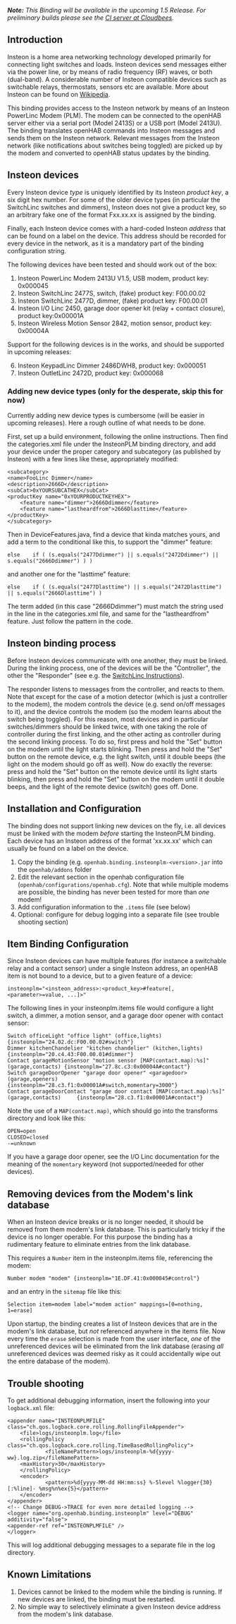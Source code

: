 _**Note:** This Binding will be available in the upcoming 1.5 Release. For preliminary builds please see the [CI server at Cloudbees](https://openhab.ci.cloudbees.com/job/openHAB/)._

## Introduction

Insteon is a home area networking technology developed primarily for
connecting light switches and loads. Insteon devices send messages
either via the power line, or by means of radio frequency (RF) waves,
or both (dual-band). A considerable number of Insteon compatible
devices such as switchable relays, thermostats, sensors etc are
available. More about Insteon can be found on [Wikipedia](http://en.wikipedia.org/wiki/Insteon).

This binding provides access to the Insteon network by means of an
Insteon PowerLinc Modem (PLM). The modem can be connected to the
openHAB server either via a serial port (Model 2413S) or a USB port
(Model 2413U). The binding translates openHAB commands into Insteon
messages and sends them on the Insteon network. Relevant messages from
the Insteon network (like notifications about switches being toggled)
are picked up by the modem and converted to openHAB status updates by
the binding.

## Insteon devices

Every Insteon device *type* is uniquely identified by its Insteon
*product key*, a six digit hex number. For some of the older device
types (in particular the SwitchLinc switches and dimmers), Insteon
does not give a product key, so an arbitrary fake one of the format
Fxx.xx.xx is assigned by the binding.

Finally, each Insteon device comes with a hard-coded Insteon *address*
that can be found on a label on the device. This address should be
recorded for every device in the network, as it is a mandatory part of
the binding configuration string.

The following devices have been tested and should work out of the box:

1. Insteon PowerLinc Modem 2413U V1.5, USB modem, product key: 0x000045
2. Insteon SwitchLinc 2477S, switch, (fake) product key: F00.00.02
3. Insteon SwitchLinc 2477D, dimmer, (fake) product key: F00.00.01
4. Insteon I/O Linc 2450, garage door opener kit (relay + contact
   closure), product key:0x00001A
5. Insteon Wireless Motion Sensor 2842, motion sensor, product key: 0x00004A

Support for the following devices is in the works, and should be supported in upcoming releases:

6. Insteon KeypadLinc Dimmer 2486DWH8, product key: 0x000051
7. Insteon OutletLinc 2472D, product key: 0x000068

### Adding new device types (only for the desperate, skip this for now)

Currently adding new device types is cumbersome (will be easier in upcoming releases). Here a rough outline of what needs to be done.

First, set up a build environment, following the online instructions. Then find the categories.xml file under the InsteonPLM binding directory, and add your device under the proper category and subcategory (as published by Insteon) with a few lines like these, appropriately modified:

    <subcategory>
    <name>FooLinc Dimmer</name>
    <description>2666D</description>
    <subCat>0xYOURSUBCATHEX</subCat>
    <productKey name="0xYOURPRODUCTKEYHEX">
    	<feature name="dimmer">2666Ddimmer</feature>
    	<feature name="lastheardfrom">2666Dlasttime</feature>
    </productKey>
    </subcategory>

Then in DeviceFeatures.java, find a device that kinda matches yours, and add a term to the conditional like this, to support the "dimmer" feature:

    else	if ( (s.equals("2477Ddimmer") || s.equals("2472Ddimmer") || s.equals("2666Ddimmer") ) )

and another one for the "lasttime" feature:

    else	if ( (s.equals("2477Dlasttime") || s.equals("2472Dlasttime") || s.equals("2666Dlasttime") )


The term added (in this case "2666Ddimmer") must match the string used in the <feature name="dimmer"> line in the categories.xml file, and same for the "lastheardfrom" feature. Just follow the pattern in the code.

## Insteon binding process

Before Insteon devices communicate with one another, they must be
linked. During the linking process, one of the devices
will be the "Controller", the other the "Responder" (see e.g. the
[SwitchLinc Instructions](https://www.insteon.com/pdf/2477S.pdf)).

The responder listens to messages from the controller, and reacts to them. Note that except for
the case of a motion detector (which is just a controller to the
modem), the modem controls the device (e.g. send on/off messages to
it), and the device controls the modem (so the modem learns about the
switch being toggled). For this reason, most devices and in particular
switches/dimmers should be linked twice, with one taking the role of
controller during the first linking, and the other acting as
controller during the second linking process. To do so, first press
and hold the "Set" button on the modem until the light starts
blinking. Then press and hold the "Set" button on the remote device,
e.g. the light switch, until it double beeps (the light on the modem
should go off as well). Now do exactly the reverse: press and hold the
"Set" button on the remote device until its light starts blinking,
then press and hold the "Set" button on the modem until it double
beeps, and the light of the remote device (switch) goes off. Done.

## Installation and Configuration

The binding does not support linking new devices on the fly, i.e. all
devices must be linked with the modem *before* starting the InsteonPLM
binding. Each device has an Insteon address of the format 'xx.xx.xx'
which can usually be found on a label on the device.
1. Copy the binding (e.g. `openhab.binding.insteonplm-<version>.jar` into the `openhab/addons` folder
2. Edit the relevant section in the openhab configuration file
   (`openhab/configurations/openhab.cfg`). Note that while multiple
   modems are possible, the binding has never been tested for more
   than *one* modem!
3. Add configuration information to the `.items` file (see below)
4. Optional: configure for debug logging into a separate file (see
trouble shooting section)

## Item Binding Configuration

Since Insteon devices can have multiple features (for instance a
switchable relay and a contact sensor) under a single Insteon address,
an openHAB item is not bound to a device, but to a given feature of a
device:

    insteonplm="<insteon_address>:<product_key>#feature[,<parameter>=value, ...]>"

The following lines in your insteonplm.items file would configure a
light switch, a dimmer, a motion sensor, and a garage door opener with
contact sensor:

    Switch officeLight "office light" (office,lights) {insteonplm="24.02.dc:F00.00.02#switch"}
    Dimmer kitchenChandelier "kitchen chandelier" (kitchen,lights) {insteonplm="20.c4.43:F00.00.01#dimmer"}
    Contact garageMotionSensor "motion sensor [MAP(contact.map):%s]" (garage,contacts) {insteonplm="27.8c.c3:0x00004A#contact"}
    Switch garageDoorOpener "garage door opener" <garagedoor>  (garage,openers) {insteonplm="28.c3.f1:0x00001A#switch,momentary=3000"}
    Contact garageDoorContact "garage door contact [MAP(contact.map):%s]" (garage,contacts)     {insteonplm="28.c3.f1:0x00001A#contact"}


Note the use of a `MAP(contact.map)`, which should go into the
transforms directory and look like this:

    OPEN=open
    CLOSED=closed
    -=unknown

If you have a garage door opener, see the I/O Linc documentation for
the meaning of the `momentary` keyword (not supported/needed for other devices).

## Removing devices from the Modem's link database

When an Insteon device breaks or is no longer needed, it should be
removed from them modem's link database. This is particularly tricky
if the device is no longer operable. For this purpose the binding has
a rudimentary feature to eliminate entries from the link database.

This requires a `Number` item in the insteonplm.items file,
referencing the modem:

    Number modem "modem" {insteonplm="1E.DF.41:0x000045#control"}

and an entry in the `sitemap` file like this:

    Selection item=modem label="modem action" mappings=[0=nothing, 1=erase]

Upon startup, the binding creates a list of Insteon devices that are
in the modem's link database, but *not* referenced anywhere in the
items file. Now every time the `erase` selection is made from the user
interface, *one* of the unreferenced devices will be eliminated from the
link database (erasing *all* unreferenced devices was deemed risky as it
could accidentally wipe out the entire database of the modem).

## Trouble shooting

To get additional debugging information, insert the following into
your `logback.xml` file:

    <appender name="INSTEONPLMFILE" class="ch.qos.logback.core.rolling.RollingFileAppender">
        <file>logs/insteonplm.log</file>
        <rollingPolicy class="ch.qos.logback.core.rolling.TimeBasedRollingPolicy">
                <fileNamePattern>logs/insteonplm-%d{yyyy-ww}.log.zip</fileNamePattern>
        <maxHistory>30</maxHistory>
        </rollingPolicy>
        <encoder>
                <pattern>%d{yyyy-MM-dd HH:mm:ss} %-5level %logger{30}[:%line]- %msg%n%ex{5}</pattern>
        </encoder>
    </appender>
    <!-- Change DEBUG->TRACE for even more detailed logging -->
    <logger name="org.openhab.binding.insteonplm" level="DEBUG" additivity="false">
    <appender-ref ref="INSTEONPLMFILE" />
    </logger>

This will log additional debugging messages to a separate file in the
log directory.

## Known Limitations

1. Devices cannot be linked to the modem while the binding is
running. If new devices are linked, the binding must be restarted.
2. No simple way to selectively eliminate a given Insteon device
address from the modem's link database.
